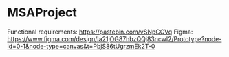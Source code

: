 # MSAProject

Functional requirements: https://pastebin.com/vSNpCCVq
Figma: https://www.figma.com/design/Ia21jOG87hbzQQj83ncwl2/Prototype?node-id=0-1&node-type=canvas&t=PbjS86tUgrzmEk2T-0
